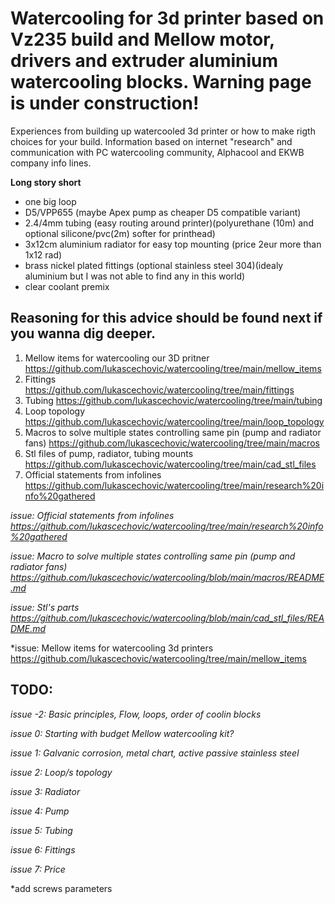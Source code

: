 # Watercooling for 3d printer based on Vz235 build and Mellow motor, drivers and extruder aluminium watercooling blocks. Warning page is under construction!

Experiences from building up watercooled 3d printer or how to make rigth choices for your build. Information based on internet "research" and communication with PC watercooling community, Alphacool and EKWB company info lines.

**Long story short** 

- one big loop
- D5/VPP655 (maybe Apex pump as cheaper D5 compatible variant)
- 2.4/4mm tubing (easy routing around printer)(polyurethane (10m) and optional silicone/pvc(2m) softer for printhead)
- 3x12cm aluminium radiator for easy top mounting (price 2eur more than 1x12 rad)
- brass nickel plated fittings (optional stainless steel 304)(idealy aluminium but I was not able to find any in this world) 
- clear coolant premix


##  Reasoning for this advice should be found next if you wanna dig deeper.

1. Mellow items for watercooling our 3D pritner https://github.com/lukascechovic/watercooling/tree/main/mellow_items
2. Fittings https://github.com/lukascechovic/watercooling/tree/main/fittings
3. Tubing https://github.com/lukascechovic/watercooling/tree/main/tubing
4. Loop topology https://github.com/lukascechovic/watercooling/tree/main/loop_topology
5. Macros to solve multiple states controlling same pin (pump and radiator fans) https://github.com/lukascechovic/watercooling/tree/main/macros
6. Stl files of pump, radiator, tubing mounts https://github.com/lukascechovic/watercooling/tree/main/cad_stl_files
7. Official statements from infolines https://github.com/lukascechovic/watercooling/tree/main/research%20info%20gathered


*issue: Official statements from infolines https://github.com/lukascechovic/watercooling/tree/main/research%20info%20gathered*

*issue: Macro to solve multiple states controlling same pin (pump and radiator fans) https://github.com/lukascechovic/watercooling/blob/main/macros/README.md*

*issue: Stl's parts https://github.com/lukascechovic/watercooling/blob/main/cad_stl_files/README.md*

*issue: Mellow items for watercooling 3d printers https://github.com/lukascechovic/watercooling/tree/main/mellow_items

## TODO:

*issue -2: Basic principles, Flow, loops, order of coolin blocks*

*issue 0: Starting with budget Mellow watercooling kit?*

*issue 1: Galvanic corrosion, metal chart, active passive stainless steel*

*issue 2: Loop/s topology*

*issue 3: Radiator*

*issue 4: Pump*

*issue 5: Tubing*

*issue 6: Fittings*

*issue 7: Price*

*add screws parameters


